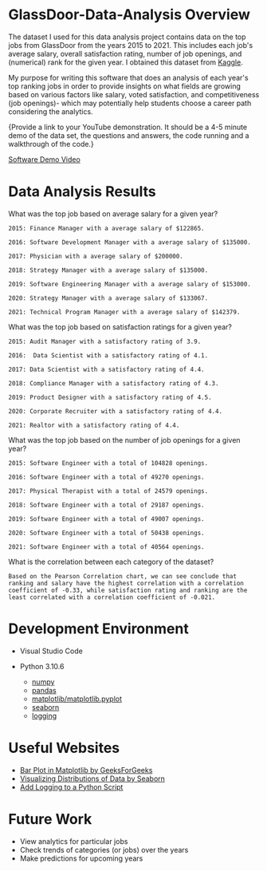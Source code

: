 # GlassDoor-Data-Analysis Overview

The dataset I used for this data analysis project contains data on the top jobs from GlassDoor from the years 2015 to 2021. 
This includes each job's average salary, overall satisfaction rating, number of job openings, and (numerical) rank for the given year.
I obtained this dataset from [Kaggle](https://www.kaggle.com/datasets).

My purpose for writing this software that does an analysis of each year's top ranking jobs in order to provide insights on what fields are growing based on various factors like salary, voted satisfaction, and competitiveness (job openings)- which may potentially help students choose a career path considering the analytics. 

{Provide a link to your YouTube demonstration.  It should be a 4-5 minute demo of the data set, the questions and answers, the code running and a walkthrough of the code.}

[Software Demo Video](http://youtube.link.goes.here)

# Data Analysis Results

What was the top job based on average salary for a given year?

    2015: Finance Manager with a average salary of $122865.

    2016: Software Development Manager with a average salary of $135000.

    2017: Physician with a average salary of $200000.

    2018: Strategy Manager with a average salary of $135000.

    2019: Software Engineering Manager with a average salary of $153000.

    2020: Strategy Manager with a average salary of $133067.

    2021: Technical Program Manager with a average salary of $142379.

What was the top job based on satisfaction ratings for a given year?

    2015: Audit Manager with a satisfactory rating of 3.9.

    2016:  Data Scientist with a satisfactory rating of 4.1.

    2017: Data Scientist with a satisfactory rating of 4.4.

    2018: Compliance Manager with a satisfactory rating of 4.3.

    2019: Product Designer with a satisfactory rating of 4.5.

    2020: Corporate Recruiter with a satisfactory rating of 4.4.

    2021: Realtor with a satisfactory rating of 4.4.

What was the top job based on the number of job openings for a given year?

    2015: Software Engineer with a total of 104828 openings.

    2016: Software Engineer with a total of 49270 openings.

    2017: Physical Therapist with a total of 24579 openings.

    2018: Software Engineer with a total of 29187 openings.

    2019: Software Engineer with a total of 49007 openings.

    2020: Software Engineer with a total of 50438 openings.

    2021: Software Engineer with a total of 40564 openings.

What is the correlation between each category of the dataset?

    Based on the Pearson Correlation chart, we can see conclude that ranking and salary have the highest correlation with a correlation coefficient of -0.33, while satisfaction rating and ranking are the least correlated with a correlation coefficient of -0.021. 

# Development Environment

- Visual Studio Code

- Python 3.10.6

    - [numpy](https://pypi.org/project/numpy/)
    - [pandas](https://pypi.org/project/pandas/) 
    - [matplotlib/matplotlib.pyplot](https://pypi.org/project/matplotlib/)
    - [seaborn](https://pypi.org/project/seaborn/)
    - [logging](https://docs.python.org/3/library/logging.html)

# Useful Websites

* [Bar Plot in Matplotlib by GeeksForGeeks](https://www.geeksforgeeks.org/bar-plot-in-matplotlib/)
* [Visualizing Distributions of Data by Seaborn](https://seaborn.pydata.org/tutorial/distributions.html)
* [Add Logging to a Python Script](https://www.geeksforgeeks.org/python-add-logging-to-a-python-script/?ref=rp)

# Future Work

* View analytics for particular jobs
* Check trends of categories (or jobs) over the years
* Make predictions for upcoming years